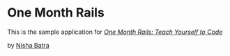# One Month Rails

This is the sample application for 
[*One Month Rails: Teach Yourself to Code*](http://onemonthrails.com)

by [Nisha Batra](http://nishabatra.com)